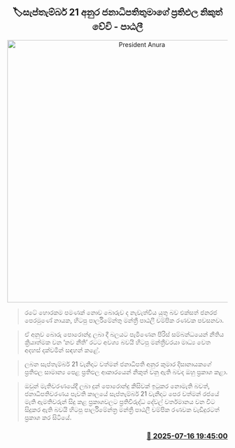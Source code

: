 <p align='center'><b><h2 align='center' title='President Anura's results will be released on September 21 - Patali'>🏷සැප්තැම්බර් 21 අනුර ජනාධිපතිතුමාගේ ප්‍රතිඵල නිකුත් වේවි - පාඨලී</h2></b></p>
<p align='center'><img src='https://helakuru.sgp1.cdn.digitaloceanspaces.com/esana/images/lib/patali-champika-media.jpg' width='600' alt='President Anura's results will be released on September 21 - Patali'></p>

> රටේ හොරකම පමණක් නොව බොරුව ද නැවැත්විය යුතු බව එක්සත් ජනරජ පෙරමුණේ නායක, හිටපු පාර්ලිමේන්තු මන්ත්‍රී පාඨලී චම්පික රණවක පවසනවා.

> ඒ අනුව බොරු පොරොන්දු ලබා දී බලයට පැමිණෙන පිරිස් සම්බන්ධයෙන් නීතිය ක්‍රියාත්මක වන ‘නව නීති’ රටට අවශ්‍ය බවයි හිටපු මන්ත්‍රීවරයා මාධ්‍ය වෙත අදහස් දක්වමින් සඳහන් කළේ.

> ලබන සැප්තැම්බර් 21 වැනිදාට වත්මන් ජනාධිපති අනුර කුමාර දිසානායකගේ ප්‍රතිඵල සාමාන්‍ය පෙළ ප්‍රතිඵල ආකාරයෙන් නිකුත් වනු ඇති බවද ඔහු ප්‍රකාශ කළා.

> ඔවුන් මැතිවරණයේදී ලබා දුන් පොරොන්දු කිසිවක් ඉටුකර නොමැති බවත්, ජනාධිපතිවරණය පැවති කාලයේ සැප්තැම්බර් 21 වැනිදාට පෙර වත්මන් රජයේ මැති ඇමතිවරුන් සිදු කළ ප්‍රකාශවලට ප්‍රතිවිරුද්ධ දේවල් වර්තමානය වන විට සිදුකර ඇති බවයි හිටපු පාර්ලිමේන්ත්‍ර මන්ත්‍රී පාඨලී චම්පික රණවක වැඩිදුරටත් ප්‍රකාශ කර සිටියේ.



<h3 align='right'><a href='https://www.helakuru.lk/esana/p/111911/'>📅 2025-07-16 19:45:00</a></h3>
